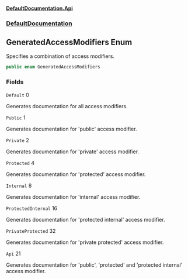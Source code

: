 #### [DefaultDocumentation\.Api](../../index.md 'index')
### [DefaultDocumentation](../../index.md#DefaultDocumentation 'DefaultDocumentation')

## GeneratedAccessModifiers Enum

Specifies a combination of access modifiers\.

```csharp
public enum GeneratedAccessModifiers
```
### Fields

<a name='DefaultDocumentation.GeneratedAccessModifiers.Default'></a>

`Default` 0

Generates documentation for all access modifiers\.

<a name='DefaultDocumentation.GeneratedAccessModifiers.Public'></a>

`Public` 1

Generates documentation for 'public' access modifier\.

<a name='DefaultDocumentation.GeneratedAccessModifiers.Private'></a>

`Private` 2

Generates documentation for 'private' access modifier\.

<a name='DefaultDocumentation.GeneratedAccessModifiers.Protected'></a>

`Protected` 4

Generates documentation for 'protected' access modifier\.

<a name='DefaultDocumentation.GeneratedAccessModifiers.Internal'></a>

`Internal` 8

Generates documentation for 'internal' access modifier\.

<a name='DefaultDocumentation.GeneratedAccessModifiers.ProtectedInternal'></a>

`ProtectedInternal` 16

Generates documentation for 'protected internal' access modifier\.

<a name='DefaultDocumentation.GeneratedAccessModifiers.PrivateProtected'></a>

`PrivateProtected` 32

Generates documentation for 'private protected' access modifier\.

<a name='DefaultDocumentation.GeneratedAccessModifiers.Api'></a>

`Api` 21

Generates documentation for 'public', 'protected' and 'protected internal' access modifier\.